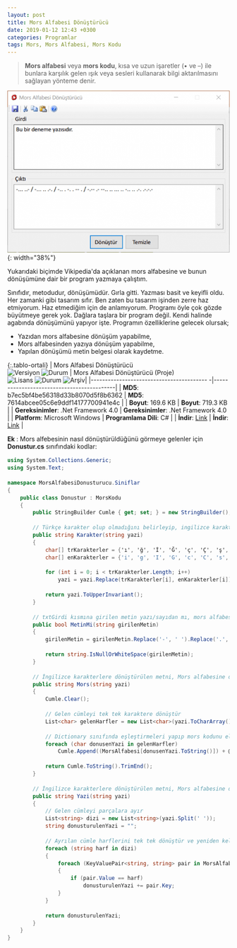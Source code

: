 ```yaml
---
layout: post
title: Mors Alfabesi Dönüştürücü
date: 2019-01-12 12:43 +0300
categories: Programlar
tags: Mors, Mors Alfabesi, Mors Kodu
---
```

> **Mors alfabesi** veya **mors kodu**, kısa ve uzun işaretler (• ve –) ile bunlara karşılık gelen ışık veya sesleri kullanarak bilgi aktarılmasını sağlayan yönteme denir.

![mors-alfabesi-donusturucu](/images/programlar/mors-alfabesi-donusturucu.png){: width="38%"}

Yukarıdaki biçimde Vikipedia'da açıklanan mors alfabesine ve bunun dönüşümüne dair bir program yazmaya çalıştım. 

Sınıfıdır, metodudur, dönüşümüdür. Gırla gitti. Yazması basit ve keyifli oldu. Her zamanki gibi tasarım sıfır. Ben zaten bu tasarım işinden zerre haz etmiyorum. Haz etmediğim için de anlamıyorum. Programı öyle çok gözde büyütmeye gerek yok. Dağlara taşlara bir program değil. Kendi halinde agabında dönüşümünü yapıyor işte. Programın özelliklerine gelecek olursak;

- Yazıdan mors alfabesine dönüşüm yapabilme,
- Mors alfabesinden yazıya dönüşüm yapabilme,
- Yapılan dönüşümü metin belgesi olarak kaydetme.

{:.tablo-ortali}
| Mors Alfabesi Dönüştürücü <br>![Versiyon](https://img.shields.io/badge/Versiyon-1.01-blueviolet.svg?style=flat) ![Durum](https://img.shields.io/badge/Durum-Çalışıyor-success.svg?style=flat) | Mors Alfabesi Dönüştürücü (Proje)<br>![Lisans](https://img.shields.io/badge/Lisans-MIT-blue.svg?style=flat) ![Durum](https://img.shields.io/badge/Proje-Sonlandırıldı-lightgray.svg?style=flat) ![Arşiv](https://img.shields.io/badge/Arşiv-orange.svg?style=flat)|
|----------------------------------------- -|-------------------------------------------|
| **MD5**: b7ec5bf4be56318d33b8070d5f8b6362 | **MD5**: 7614abcee05c6e9ddf14177700941e4c | 
| **Boyut**: 169.6 KB                       | **Boyut**: 719.3 KB                         |
| **Gereksinimler**: .Net Framework 4.0     | **Gereksinimler**: .Net Framework 4.0     |
| **Platform**: Microsoft Windows           | **Programlama Dili**: C#                  |
| **İndir**: [Link](http://www.umutd.com/programlar1/mors-alfabesi-donusturucu.zip)         | **İndir**: [Link](http://www.umutd.com/programlar1/mors-alfabesi-donusturucu-proje.zip)                      |

**Ek** : Mors alfebesinin nasıl dönüştürüldüğünü görmeye gelenler için **Donustur.cs** sınıfındaki kodlar:

```csharp
using System.Collections.Generic;
using System.Text;
 
namespace MorsAlfabesiDonusturucu.Siniflar
{
    public class Donustur : MorsKodu
    {
        public StringBuilder Cumle { get; set; } = new StringBuilder();
 
        // Türkçe karakter olup olmadığını belirleyip, ingilizce karakterlere dönüştür
        public string Karakter(string yazi)
        {
            char[] trKarakterler = {'ı', 'ğ', 'İ', 'Ğ', 'ç', 'Ç', 'ş', 'Ş', 'ö', 'Ö', 'ü', 'Ü'};
            char[] enKarakterler = {'i', 'g', 'I', 'G', 'c', 'C', 's', 'S', 'o', 'O', 'u', 'U'};
 
            for (int i = 0; i < trKarakterler.Length; i++)
                yazi = yazi.Replace(trKarakterler[i], enKarakterler[i]);
 
            return yazi.ToUpperInvariant();
        }
 
        // txtGirdi kısmına girilen metin yazı/sayıdan mı, mors alfabesinden mi oluşuyor?
        public bool MetinMi(string girilenMetin)
        {
            girilenMetin = girilenMetin.Replace('-', ' ').Replace('.', ' ').Replace('/', ' ');
            
            return string.IsNullOrWhiteSpace(girilenMetin);
        }
 
        // İngilizce karakterlere dönüştürülen metni, Mors alfabesine dönüştür
        public string Mors(string yazi)
        {
            Cumle.Clear();
 
            // Gelen cümleyi tek tek karaktere dönüştür
            List<char> gelenHarfler = new List<char>(yazi.ToCharArray());
 
            // Dictionary sınıfında eşleştirmeleri yapıp mors kodunu elde et
            foreach (char donusenYazi in gelenHarfler)
                Cumle.Append((MorsAlfabesi[donusenYazi.ToString()]) + @" ");
 
            return Cumle.ToString().TrimEnd();
        }
 
        // İngilizce karakterlere dönüştürülen metni, Mors alfabesine dönüştür
        public string Yazi(string yazi)
        {
            // Gelen cümleyi parçalara ayır
            List<string> dizi = new List<string>(yazi.Split(' '));
            string donusturulenYazi = "";
 
            // Ayrılan cümle harflerini tek tek dönüştür ve yeniden kelime ve cümle haline getir
            foreach (string harf in dizi)
            {
                foreach (KeyValuePair<string, string> pair in MorsAlfabesi)
                {
                    if (pair.Value == harf)
                        donusturulenYazi += pair.Key;
                }
            }
 
            return donusturulenYazi;
        }
    }
}
```